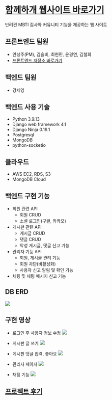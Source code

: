 # [**함께하개 웹사이트 바로가기**](https://withdog.me)
반려견 MBTI 검사와 커뮤니티 기능을 제공하는 웹 사이트

## 프론트엔드 팀원

- 안성주(PM), 김슬비, 최현민, 윤경연, 김철회
- [프론트엔드 저장소 바로가기](https://github.com/kseul/with_dog)

## 백엔드 팀원

- 강세영

##  백엔드 사용 기술
- Python 3.9.13
- Django web framework 4.1
- Django Ninja 0.19.1
- Postgresql
- MongoDB
- python-socketio

##  클라우드
- AWS EC2, RDS, S3
- MongoDB Cloud

## 백엔드 구현 기능
- 회원 관련 API
    - 회원 CRUD
    - 소셜 로그인(구글, 카카오)
- 게시판 관련 API
    - 게시글 CRUD
    - 댓글 CRUD
    - 악성 게시글, 댓글 신고 기능
- 관리자 기능 API
    - 회원, 게시글 관리 기능
    - 회원 차단(비활성화)
    - 사용자 신고 알림 및 확인 기능
- 채팅 및 채팅 메시지 신고 기능
  
## DB ERD
![](https://velog.velcdn.com/images/stresszero/post/73efda51-7df5-4639-aabd-9a63eee54d50/image.png)

## 구현 영상
- 로그인 후 사용자 정보 수정
![](https://velog.velcdn.com/images/stresszero/post/8e756cba-6196-4aba-aa0e-25a664950fb0/image.gif)

- 게시판 글 쓰기
![](https://velog.velcdn.com/images/stresszero/post/e4c3b4d4-ab7d-4a11-883c-b8527da6a0c7/image.gif)

- 게시판 댓글 입력, 좋아요
![](https://velog.velcdn.com/images/stresszero/post/5931cfda-a8e7-41f0-8855-e4a18a642d81/image.gif)

- 관리자 페이지
![](https://velog.velcdn.com/images/stresszero/post/835c69e6-c0b3-4408-8668-8bff6815794a/image.gif)

- 채팅 기능
![](https://velog.velcdn.com/images/stresszero/post/5f62cfb4-b623-4b24-b207-cd4d20ac44fa/image.gif)

## [프로젝트 후기](https://velog.io/@stresszero/withdog-project)